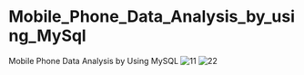 # Mobile_Phone_Data_Analysis_by_using_MySql
Mobile Phone Data Analysis by Using MySQL
![11](https://github.com/Rahul16121992/mobile_phone_data_analysis_by_using_MySql/assets/103987446/5d1d4e25-9b12-4340-a3f2-6aa202348532)
![22](https://github.com/Rahul16121992/mobile_phone_data_analysis_by_using_MySql/assets/103987446/9f3a0f00-09b9-4a40-9c42-cb4212c14fb4)
